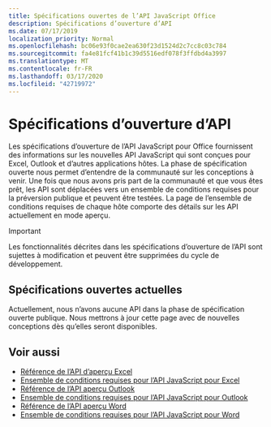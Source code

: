 ```yaml
---
title: Spécifications ouvertes de l’API JavaScript Office
description: Spécifications d’ouverture d’API
ms.date: 07/17/2019
localization_priority: Normal
ms.openlocfilehash: bc06e93f0cae2ea630f23d1524d2c7cc8c03c784
ms.sourcegitcommit: fa4e81fcf41b1c39d5516edf078f3ffdbd4a3997
ms.translationtype: MT
ms.contentlocale: fr-FR
ms.lasthandoff: 03/17/2020
ms.locfileid: "42719972"
---
```

# <a name="api-open-specifications"></a>Spécifications d’ouverture d’API

Les spécifications d’ouverture de l’API JavaScript pour Office fournissent des informations sur les nouvelles API JavaScript qui sont conçues pour Excel, Outlook et d’autres applications hôtes. La phase de spécification ouverte nous permet d’entendre de la communauté sur les conceptions à venir. Une fois que nous avons pris part de la communauté et que vous êtes prêt, les API sont déplacées vers un ensemble de conditions requises pour la préversion publique et peuvent être testées. La page de l’ensemble de conditions requises de chaque hôte comporte des détails sur les API actuellement en mode aperçu.

> [!IMPORTANT]
> Les fonctionnalités décrites dans les spécifications d’ouverture de l’API sont sujettes à modification et peuvent être supprimées du cycle de développement.

## <a name="current-open-specifications"></a>Spécifications ouvertes actuelles

Actuellement, nous n’avons aucune API dans la phase de spécification ouverte publique. Nous mettrons à jour cette page avec de nouvelles conceptions dès qu’elles seront disponibles.

## <a name="see-also"></a>Voir aussi

- [Référence de l’API d’aperçu Excel](/javascript/api/excel)
- [Ensemble de conditions requises pour l’API JavaScript pour Excel](../requirement-sets/excel-preview-apis.md)
- [Référence de l’API aperçu Outlook](/javascript/api/outlook)
- [Ensemble de conditions requises pour l’API JavaScript pour Outlook](..//objectmodel/preview-requirement-set/outlook-requirement-set-preview.md)
- [Référence de l’API aperçu Word](/javascript/api/word)
- [Ensemble de conditions requises pour l’API JavaScript pour Word](../requirement-sets/word-preview-apis.md)

